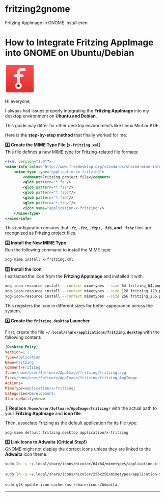 # fritzing2gnome
Fritzing AppImage in GNOME installieren

# How to Integrate Fritzing AppImage into GNOME on Ubuntu/Debian
<img src="fritzing.svg" alt="Fritzing">

Hi everyone,  

I always had issues properly integrating the **Fritzing AppImage** into my desktop environment on **Ubuntu and Debian**.

This guide may differ for other desktop environments like Linux Mint or KDE.  

Here is the **step-by-step method** that finally worked for me:

**1️⃣ Create the MIME Type File (`x-fritzing.xml`)**  
This file defines a new MIME type for Fritzing-related file formats:  
```xml
<?xml version="1.0"?>
<mime-info xmlns='http://www.freedesktop.org/standards/shared-mime-info'>
    <mime-type type="application/x-fritzing">
        <comment>Fritzing project file</comment>
        <glob pattern="*.fz"/>
        <glob pattern="*.fzz"/>
        <glob pattern="*.fzpz"/>
        <glob pattern="*.fzb"/>
        <glob pattern="*.fzbz"/>
        <icon name="application-x-fritzing"/>
    </mime-type>
</mime-info>
```
This configuration ensures that **`.fz`, `.fzz`, `.fzpz`, `.fzb`, and `.fzbz`** files are recognized as Fritzing project files.

**2️⃣ Install the New MIME Type**  
Run the following command to install the MIME type:  
```bash
xdg-mime install x-fritzing.xml
```

**3️⃣ Install the Icon**  
I extracted the icon from the **Fritzing AppImage** and installed it with:  
```bash
xdg-icon-resource install --context mimetypes --size 64 fritzing_64.png application-x-fritzing
xdg-icon-resource install --context mimetypes --size 128 fritzing_128.png application-x-fritzing
xdg-icon-resource install --context mimetypes --size 256 fritzing_256.png application-x-fritzing
```
This registers the icon in different sizes for better appearance across the system.  

**4️⃣ Create the `fritzing.desktop` Launcher**

First, create the file **`~/.local/share/applications/fritzing.desktop`** with the following content:  
```ini
[Desktop Entry]
Version=1.1
Type=Application
Name=Fritzing
Comment=Fritzing
Icon=/home/user/Software/AppImage/fritzing/fritzing.svg
Exec=/home/user/Software/AppImage/fritzing/fritzing.AppImage
Actions=
MimeType=application/x-fritzing;
Categories=Development;
StartupNotify=true
```
📌 **Replace `/home/user/Software/AppImage/fritzing/`** with the actual path to your **Fritzing AppImage** and **icon file**.  

Then, associate Fritzing as the default application for its file type:  
```bash
xdg-mime default fritzing.desktop application/x-fritzing
```

**5️⃣ Link Icons to Adwaita (Critical Step!)**  
GNOME might not display the correct icons unless they are linked to the **Adwaita** icon theme:  
```bash
sudo ln -s ~/.local/share/icons/hicolor/64x64/mimetypes/application-x-fritzing.png /usr/share/icons/Adwaita/64x64/mimetypes/application-x-fritzing.png

sudo ln -s ~/.local/share/icons/hicolor/256x256/mimetypes/application-x-fritzing.png /usr/share/icons/Adwaita/256x256/mimetypes/application-x-fritzing.png

sudo gtk-update-icon-cache /usr/share/icons/Adwaita
```  

---
